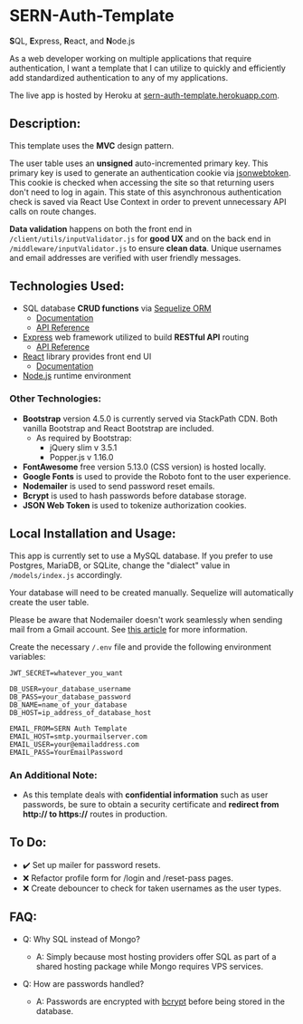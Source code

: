 # SERN-Auth-Template

**S**QL, **E**xpress, **R**eact, and **N**ode.js

As a web developer working on multiple applications that require authentication, I want a template that I can utilize to quickly and efficiently add standardized authentication to any of my applications.

The live app is hosted by Heroku at [sern-auth-template.herokuapp.com](https://sern-auth-template.herokuapp.com/).

## Description:

This template uses the **MVC** design pattern.

The user table uses an **unsigned** auto-incremented primary key. This primary key is used to generate an authentication cookie via [jsonwebtoken](https://www.npmjs.com/package/jsonwebtoken). This cookie is checked when accessing the site so that returning users don't need to log in again. This state of this asynchronous authentication check is saved via React Use Context in order to prevent unnecessary API calls on route changes.

**Data validation** happens on both the front end in `/client/utils/inputValidator.js` for **good UX** and on the back end in `/middleware/inputValidator.js` to ensure **clean data**. Unique usernames and email addresses are verified with user friendly messages.

## Technologies Used:

* SQL database **CRUD functions** via [Sequelize ORM](https://sequelize.org/)
    * [Documentation](https://sequelize.org/v5/)
    * [API Reference](https://sequelize.org/v5/identifiers.html)
* [Express](https://expressjs.com/) web framework utilized to build **RESTful API** routing
    * [API Reference](https://expressjs.com/en/api.html)
* [React](https://reactjs.org/) library provides front end UI
    * [Documentation](https://reactjs.org/docs/getting-started.html)
* [Node.js](https://nodejs.org/en/) runtime environment

### Other Technologies:

* **Bootstrap** version 4.5.0 is currently served via StackPath CDN. Both vanilla Bootstrap and React Bootstrap are included.
    * As required by Bootstrap:
        * jQuery slim v 3.5.1
        * Popper.js v 1.16.0
* **FontAwesome** free version 5.13.0 (CSS version) is hosted locally.
* **Google Fonts** is used to provide the Roboto font to the user experience.
* **Nodemailer** is used to send password reset emails.
* **Bcrypt** is used to hash passwords before database storage.
* **JSON Web Token** is used to tokenize authorization cookies.

## Local Installation and Usage:

This app is currently set to use a MySQL database. If you prefer to use Postgres, MariaDB, or SQLite, change the "dialect" value in `/models/index.js` accordingly.

Your database will need to be created manually. Sequelize will automatically create the user table.

Please be aware that Nodemailer doesn't work seamlessly when sending mail from a Gmail account. See [this article](https://nodemailer.com/usage/using-gmail/) for more information.

Create the necessary `/.env` file and provide the following environment variables:

```
JWT_SECRET=whatever_you_want

DB_USER=your_database_username
DB_PASS=your_database_password
DB_NAME=name_of_your_database
DB_HOST=ip_address_of_database_host

EMAIL_FROM=SERN Auth Template
EMAIL_HOST=smtp.yourmailserver.com
EMAIL_USER=your@emailaddress.com
EMAIL_PASS=YourEmailPassword
```

### An Additional Note:

* As this template deals with **confidential information** such as user passwords, be sure to obtain a security certificate and **redirect from http:// to https://** routes in production.

## To Do:

* ✔️ Set up mailer for password resets.
* ❌ Refactor profile form for /login and /reset-pass pages.
* ❌ Create debouncer to check for taken usernames as the user types.

## FAQ:

* Q: Why SQL instead of Mongo?

    * A: Simply because most hosting providers offer SQL as part of a shared hosting package while Mongo requires VPS services.

* Q: How are passwords handled?

    * A: Passwords are encrypted with [bcrypt](https://www.npmjs.com/package/bcrypt) before being stored in the database.
